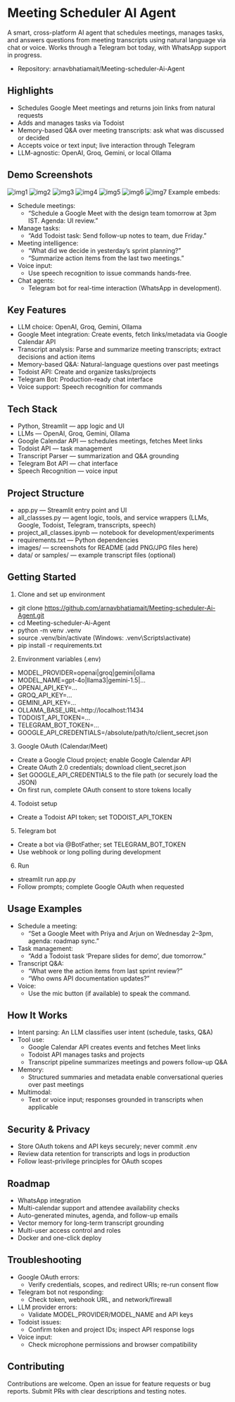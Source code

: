# Meeting Scheduler AI Agent

A smart, cross-platform AI agent that schedules meetings, manages tasks, and answers questions from meeting transcripts using natural language via chat or voice. Works through a Telegram bot today, with WhatsApp support in progress.

- Repository: arnavbhatiamait/Meeting-scheduler-Ai-Agent

## Highlights

- Schedules Google Meet meetings and returns join links from natural requests
- Adds and manages tasks via Todoist
- Memory-based Q&A over meeting transcripts: ask what was discussed or decided
- Accepts voice or text input; live interaction through Telegram
- LLM-agnostic: OpenAI, Groq, Gemini, or local Ollama

## Demo Screenshots
![img1](https://github.com/arnavbhatiamait/Meeting-scheduler-Ai-Agent/blob/main/WhatsApp%20Image%202025-05-06%20at%2014.57.04_7e67010d.jpg)
![img2](https://github.com/arnavbhatiamait/Meeting-scheduler-Ai-Agent/blob/main/WhatsApp%20Image%202025-05-06%20at%2014.57.07_1be6ecec.jpg)
![img3](https://github.com/arnavbhatiamait/Meeting-scheduler-Ai-Agent/blob/main/WhatsApp%20Image%202025-05-06%20at%2014.57.17_40b8738a.jpg)
![img4](https://github.com/arnavbhatiamait/Meeting-scheduler-Ai-Agent/blob/main/WhatsApp%20Image%202025-05-06%20at%2014.57.46_7860bdce.jpg)
![img5](https://github.com/arnavbhatiamait/Meeting-scheduler-Ai-Agent/blob/main/WhatsApp%20Image%202025-05-06%20at%2014.57.46_f8caa869.jpg)
![img6](https://github.com/arnavbhatiamait/Meeting-scheduler-Ai-Agent/blob/main/WhatsApp%20Image%202025-05-06%20at%2014.57.47_2a6069f0.jpg)
![img7](https://github.com/arnavbhatiamait/Meeting-scheduler-Ai-Agent/blob/main/WhatsApp%20Image%202025-05-06%20at%2014.58.10_63527c1c.jpg)
Example embeds:

- Schedule meetings:
  - “Schedule a Google Meet with the design team tomorrow at 3pm IST. Agenda: UI review.”
- Manage tasks:
  - “Add Todoist task: Send follow-up notes to team, due Friday.”
- Meeting intelligence:
  - “What did we decide in yesterday’s sprint planning?”
  - “Summarize action items from the last two meetings.”
- Voice input:
  - Use speech recognition to issue commands hands-free.
- Chat agents:
  - Telegram bot for real-time interaction (WhatsApp in development).

## Key Features

- LLM choice: OpenAI, Groq, Gemini, Ollama
- Google Meet integration: Create events, fetch links/metadata via Google Calendar API
- Transcript analysis: Parse and summarize meeting transcripts; extract decisions and action items
- Memory-based Q&A: Natural-language questions over past meetings
- Todoist API: Create and organize tasks/projects
- Telegram Bot: Production-ready chat interface
- Voice support: Speech recognition for commands

## Tech Stack

- Python, Streamlit — app logic and UI
- LLMs — OpenAI, Groq, Gemini, Ollama
- Google Calendar API — schedules meetings, fetches Meet links
- Todoist API — task management
- Transcript Parser — summarization and Q&A grounding
- Telegram Bot API — chat interface
- Speech Recognition — voice input

## Project Structure

- app.py — Streamlit entry point and UI
- all_classses.py — agent logic, tools, and service wrappers (LLMs, Google, Todoist, Telegram, transcripts, speech)
- project_all_classes.ipynb — notebook for development/experiments
- requirements.txt — Python dependencies
- images/ — screenshots for README (add PNG/JPG files here)
- data/ or samples/ — example transcript files (optional)

## Getting Started

1) Clone and set up environment
- git clone https://github.com/arnavbhatiamait/Meeting-scheduler-Ai-Agent.git
- cd Meeting-scheduler-Ai-Agent
- python -m venv .venv
- source .venv/bin/activate  (Windows: .venv\Scripts\activate)
- pip install -r requirements.txt

2) Environment variables (.env)
- MODEL_PROVIDER=openai|groq|gemini|ollama
- MODEL_NAME=gpt-4o|llama3|gemini-1.5|...
- OPENAI_API_KEY=...
- GROQ_API_KEY=...
- GEMINI_API_KEY=...
- OLLAMA_BASE_URL=http://localhost:11434
- TODOIST_API_TOKEN=...
- TELEGRAM_BOT_TOKEN=...
- GOOGLE_API_CREDENTIALS=/absolute/path/to/client_secret.json

3) Google OAuth (Calendar/Meet)
- Create a Google Cloud project; enable Google Calendar API
- Create OAuth 2.0 credentials; download client_secret.json
- Set GOOGLE_API_CREDENTIALS to the file path (or securely load the JSON)
- On first run, complete OAuth consent to store tokens locally

4) Todoist setup
- Create a Todoist API token; set TODOIST_API_TOKEN

5) Telegram bot
- Create a bot via @BotFather; set TELEGRAM_BOT_TOKEN
- Use webhook or long polling during development

6) Run
- streamlit run app.py
- Follow prompts; complete Google OAuth when requested

## Usage Examples

- Schedule a meeting:
  - “Set a Google Meet with Priya and Arjun on Wednesday 2–3pm, agenda: roadmap sync.”
- Task management:
  - “Add a Todoist task ‘Prepare slides for demo’, due tomorrow.”
- Transcript Q&A:
  - “What were the action items from last sprint review?”
  - “Who owns API documentation updates?”
- Voice:
  - Use the mic button (if available) to speak the command.

## How It Works

- Intent parsing: An LLM classifies user intent (schedule, tasks, Q&A)
- Tool use:
  - Google Calendar API creates events and fetches Meet links
  - Todoist API manages tasks and projects
  - Transcript pipeline summarizes meetings and powers follow-up Q&A
- Memory:
  - Structured summaries and metadata enable conversational queries over past meetings
- Multimodal:
  - Text or voice input; responses grounded in transcripts when applicable

## Security & Privacy

- Store OAuth tokens and API keys securely; never commit .env
- Review data retention for transcripts and logs in production
- Follow least-privilege principles for OAuth scopes

## Roadmap

- WhatsApp integration
- Multi-calendar support and attendee availability checks
- Auto-generated minutes, agenda, and follow-up emails
- Vector memory for long-term transcript grounding
- Multi-user access control and roles
- Docker and one-click deploy

## Troubleshooting

- Google OAuth errors:
  - Verify credentials, scopes, and redirect URIs; re-run consent flow
- Telegram bot not responding:
  - Check token, webhook URL, and network/firewall
- LLM provider errors:
  - Validate MODEL_PROVIDER/MODEL_NAME and API keys
- Todoist issues:
  - Confirm token and project IDs; inspect API response logs
- Voice input:
  - Check microphone permissions and browser compatibility

## Contributing

Contributions are welcome. Open an issue for feature requests or bug reports. Submit PRs with clear descriptions and testing notes.


